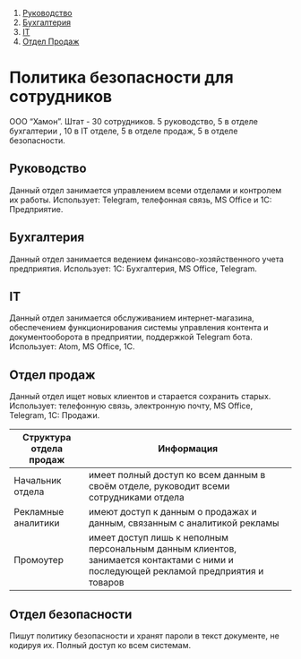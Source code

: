 1. [Руководство](#reporting)
2. [Бухгалтерия](#CPA)
3. [IT](#IT)
4. [Отдел Продаж](#Sales)

# Политика безопасности для сотрудников
ООО “Хамон”. Штат - 30 сотрудников. 5 руководство, 5 в отделе бухгалтерии , 10 в IT отделе, 5 в отделе продаж, 5 в отделе безопасности.

<a name="reporting"></a>
## Руководство
Данный отдел занимается управлением всеми отделами и контролем их работы. Использует: Telegram, телефонная связь, MS Office и 1C: Предприятие.

<a name="CPA"></a>
## Бухгалтерия 
Данный отдел занимается ведением финансово-хозяйственного учета предприятия. Использует: 1С: Бухгалтерия, MS Office, Telegram.

<a name="IT"></a>
## IT 
Данный отдел занимается обслуживанием интернет-магазина, обеспечением функционирования системы управления контента и документооборота в предприятии, поддержкой Telegram бота. Использует: Atom, MS Office, 1C.

<a name="Sales"></a>
## Отдел продаж
Данный отдел ищет новых клиентов и старается сохранить старых. Использует: телефонную связь, электронную почту, MS Office, Telegram, 1C: Продажи.

Структура отдела продаж | Информация
------------ | -------------
Начальник отдела | имеет полный доступ ко всем данным в своём отделе, руководит всеми сотрудниками отдела
Рекламные аналитики | имеют доступ к данным о продажах и данным, связанным с аналитикой рекламы
Промоутер | имеет доступ лишь к неполным персональным данным клиентов, занимается контактами с ними и последующей рекламой предприятия и товаров

## Отдел безопасности
Пишут политику безопасности и хранят пароли в текст документе, не кодируя их. Полный доступ ко всем системам. 

